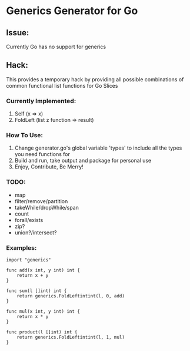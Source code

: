 # Generics Generator for Go

## Issue:

Currently Go has no support for generics

## Hack:

This provides a temporary hack by providing all possible combinations of common functional list functions for Go Slices

### Currently Implemented:
1. Self (x => x)
2. FoldLeft (list z function => result)

### How To Use:
1. Change generator.go's global variable 'types' to include all the types you need functions for
2. Build and run, take output and package for personal use
3. Enjoy, Contribute, Be Merry!

### TODO:
 + map
 + filter/remove/partition
 + takeWhile/dropWhile/span
 + count
 + forall/exists
 + zip?
 + union?/intersect?

### Examples:

```
import "generics"

func add(x int, y int) int {
	return x + y
}

func sum(l []int) int {
	return generics.FoldLeftintint(l, 0, add)
}

func mul(x int, y int) int {
	return x * y
}

func product(l []int) int {
	return generics.FoldLeftintint(l, 1, mul)
}
```
